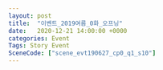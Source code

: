 ```yaml
---
layout: post
title:  "이벤트_2019여름_0화_오프닝"
date:   2020-12-21 14:00:00 +0000
categories: Event
Tags: Story Event
SceneCode: ["scene_evt190627_cp0_q1_s10"]
---
```

